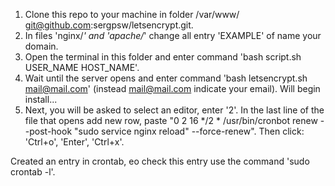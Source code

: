 1. Clone this repo to your machine in folder /var/www/
    git@github.com:sergpsw/letsencrypt.git.
2. In files 'nginx/*' and 'apache/*' change all entry 'EXAMPLE' of name your domain.
3. Open the terminal in this folder and enter command 'bash script.sh USER_NAME HOST_NAME'.
4. Wait until the server opens and  enter command 'bash letsencrypt.sh mail@mail.com' (instead mail@mail.com indicate your email). Will begin install...
5. Next, you will be asked to select an editor, enter '2'. In the last line of the file that opens add new row, paste "0 2 16 */2 * /usr/bin/cronbot renew --post-hook "sudo service nginx reload" --force-renew". Then click: 'Ctrl+o', 'Enter', 'Ctrl+x'.

Created an entry in crontab, еo check this entry use the command 'sudo crontab -l'.
